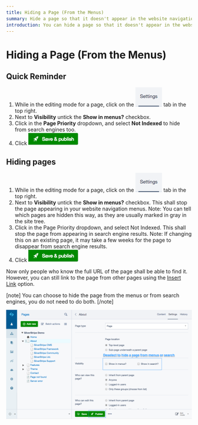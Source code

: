 ```yaml
---
title: Hiding a Page (From the Menus)
summary: Hide a page so that it doesn't appear in the website navigation menus
introduction: You can hide a page so that it doesn't appear in the website navigation menus, or in search engine results, but is still accessible via it's URL, or from any links.
---
```


# Hiding a Page (From the Menus)

## Quick Reminder

 1. While in the editing mode for a page, click on the ![settings tab](../../_images/settings-tab.png) tab in the top right.
 2. Next to **Visibility** untick the **Show in menus?** checkbox.
 3. Click in the **Page Priority** dropdown, and select **Not Indexed** to hide from search engines too.
 4. Click ![save publish](../../_images/save-publish.png)

## Hiding pages

 1. While in the editing mode for a page, click on the ![settings tab](../../_images/settings-tab.png) tab in the top right.
 2. Next to **Visibility** untick the **Show in menus?** checkbox. This shall stop the page appearing in your website navigation menus. Note: You can tell which pages are hidden this way, as they are usually marked in gray in the site tree.
 3. Click in the Page Priority dropdown, and select Not Indexed. This shall stop the page from appearing in search engine results. Note: If changing this on an existing page, it may take a few weeks for the page to disappear from search engine results.
 4. Click ![save publish](../../_images/save-publish.png)

Now only people who know the full URL of the page shall be able to find it. However, you can still link to the page from other pages using the [Insert Link](../creating_and_editing_content/inserting_links) option.

[note]
You can choose to hide the page from the menus or from search engines, you do not need to do both.
[/note]

![Hiding pages](../../_images/Hiding-Pages.png)
 

